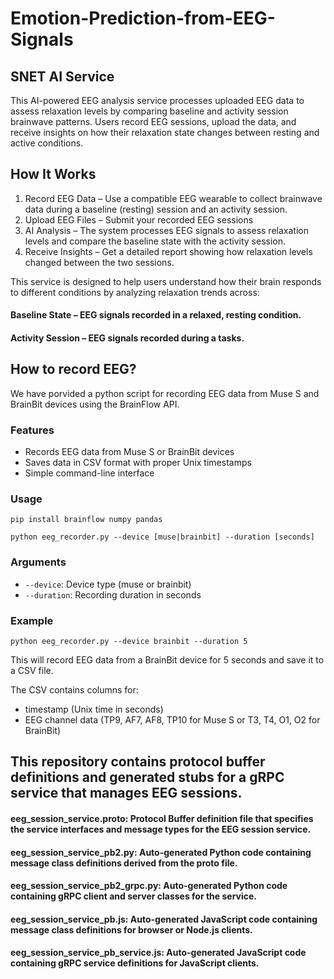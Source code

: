 # Emotion-Prediction-from-EEG-Signals
## SNET AI Service

This AI-powered EEG analysis service processes uploaded EEG data to assess relaxation levels by comparing baseline and activity session brainwave patterns. Users record EEG sessions, upload the data, and receive insights on how their relaxation state changes between resting and active conditions.

## How It Works

1. Record EEG Data – Use a compatible EEG wearable to collect brainwave data during a baseline (resting) session and an activity session.
2. Upload EEG Files – Submit your recorded EEG sessions
3. AI Analysis – The system processes EEG signals to assess relaxation levels and compare the baseline state with the activity session.
4. Receive Insights – Get a detailed report showing how relaxation levels changed between the two sessions.

This service is designed to help users understand how their brain responds to different conditions by analyzing relaxation trends across:

#### Baseline State – EEG signals recorded in a relaxed, resting condition.

#### Activity Session – EEG signals recorded during a tasks.


## How to record EEG?

We have porvided a python script for recording EEG data from Muse S and BrainBit devices using the BrainFlow API.

### Features

- Records EEG data from Muse S or BrainBit devices
- Saves data in CSV format with proper Unix timestamps
- Simple command-line interface

### Usage
`pip install brainflow numpy pandas`

`python eeg_recorder.py --device [muse|brainbit] --duration [seconds] `

### Arguments
- `--device`: Device type (muse or brainbit)
- `--duration`: Recording duration in seconds

### Example

`python eeg_recorder.py --device brainbit --duration 5`

This will record EEG data from a BrainBit device for 5 seconds and save it to a CSV file.

The CSV contains columns for:
- timestamp (Unix time in seconds)
- EEG channel data (TP9, AF7, AF8, TP10 for Muse S or T3, T4, O1, O2 for BrainBit)

## This repository contains protocol buffer definitions and generated stubs for a gRPC service that manages EEG sessions.

#### eeg_session_service.proto: Protocol Buffer definition file that specifies the service interfaces and message types for the EEG session service.
#### eeg_session_service_pb2.py: Auto-generated Python code containing message class definitions derived from the proto file.
#### eeg_session_service_pb2_grpc.py: Auto-generated Python code containing gRPC client and server classes for the service.
#### eeg_session_service_pb.js: Auto-generated JavaScript code containing message class definitions for browser or Node.js clients.
#### eeg_session_service_pb_service.js: Auto-generated JavaScript code containing gRPC service definitions for JavaScript clients.






